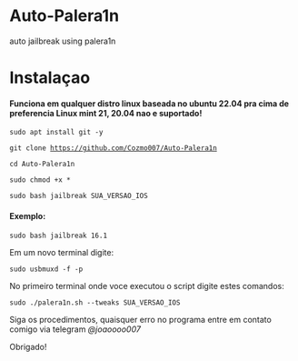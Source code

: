 # Auto-Palera1n
auto jailbreak using palera1n

<h1>Instalaçao</h1>

<h4>Funciona em qualquer distro linux baseada no ubuntu 22.04 pra cima de preferencia Linux mint 21, 20.04 nao e suportado!</h4>

<code>sudo apt install git -y</code>

<code>git clone https://github.com/Cozmo007/Auto-Palera1n</code>

<code>cd Auto-Palera1n</code>

<code>sudo chmod +x *</code>

<code>sudo bash jailbreak SUA_VERSAO_IOS</code>

<h4>Exemplo:</h4>

<code>sudo bash jailbreak 16.1</code>

<p>Em um novo terminal digite:</p>

<code>sudo usbmuxd -f -p</code>

<p>No primeiro terminal onde voce executou o script digite estes comandos:</p>

<code>sudo ./palera1n.sh --tweaks SUA_VERSAO_IOS</code>

<p>Siga os procedimentos, quaisquer erro no programa entre em contato comigo via telegram <i>@joaoooo007</i></p>

<p>Obrigado!</p>
